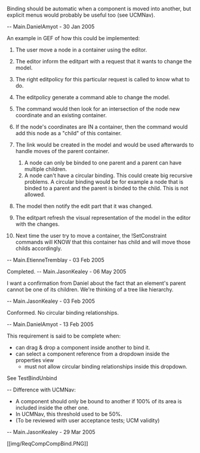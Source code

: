 Binding should be automatic when a component is moved into another, but explicit menus would probably be useful too (see UCMNav).

-- Main.DanielAmyot - 30 Jan 2005

An example in GEF of how this could be implemented:

   1. The user move a node in a container using the editor.
   1. The editor inform the editpart with a request that it wants to change the model.
   1. The right editpolicy for this particular request is called to know what to do.
   1. The editpolicy generate a command able to change the model.
   1. The command would then look for an intersection of the node new coordinate and an existing container.
   1. If the node's coordinates are IN a container, then the command would add this node as a "child" of this container.
   1. The link would be created in the model and would be used afterwards to handle moves of the parent container.
      1. A node can only be binded to one parent and a parent can have multiple children.
      1. A node can't have a circular binding.  This could create big recursive problems.  A circular binding would be for example a node that is binded to a parent and the parent is binded to the child.  This is not allowed.
   1. The model then notify the edit part that it was changed.
   1. The editpart refresh the visual representation of the model in the editor with the changes.


   1. Next time the user try to move a container, the !SetConstraint commands will KNOW that this container has child and will move those childs accordingly.

-- Main.EtienneTremblay - 03 Feb 2005

Completed.
-- Main.JasonKealey - 06 May 2005     

I want a confirmation from Daniel about the fact that an element's parent cannot be one of its children.  We're thinking of a tree like hierarchy. 

-- Main.JasonKealey - 03 Feb 2005

Conformed. No circular binding relationships.

-- Main.DanielAmyot - 13 Feb 2005



This requirement is said to be complete when:
   * can drag & drop a component inside another to bind it.
   * can select a component reference from a dropdown inside the properties view
      * must not allow circular binding relationships inside this dropdown.


See TestBindUnbind


--
Difference with UCMNav:
   * A component should only be bound to another if 100% of its area is included inside the other one. 
   * In UCMNav, this threshold used to be 50%.  
   * (To be reviewed with user acceptance tests; UCM validity)

-- Main.JasonKealey - 29 Mar 2005   

[[img/ReqCompCompBind.PNG]]